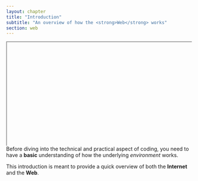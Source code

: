 ```yaml
---
layout: chapter
title: "Introduction"
subtitle: "An overview of how the <strong>Web</strong> works"
section: web
---
```

<style>.embed-container { position: relative; padding-bottom: 56.25%; height: 0; overflow: hidden; max-width: 100%; } .embed-container iframe, .embed-container object, .embed-container embed { position: absolute; top: 0; left: 0; width: 100%; height: 100%; }</style><div class='embed-container'><iframe id="ytplayer" type="text/html" width="720" height="405"
src="https://www.youtube.com/embed/n_KghQP86Sw?autoplay=1&cc_load_policy=1&controls=0&disablekb=1&enablejsapi=1&loop=1&modestbranding=1&start=10&color=white"
frameborder="0" allowfullscreen></iframe></div>
Before diving into the technical and practical aspect of coding, you need to have a **basic** understanding of how the underlying _environment_ works.

This introduction is meant to provide a quick overview of both the **Internet** and the **Web**.

